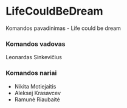 # LifeCouldBeDream
Komandos pavadinimas - Life could be dream

### Komandos vadovas
Leonardas Sinkevičius
### Komandos nariai
- Nikita Motiejaitis
- Aleksej Krasavcev
- Ramunė Riaubaitė
                  
